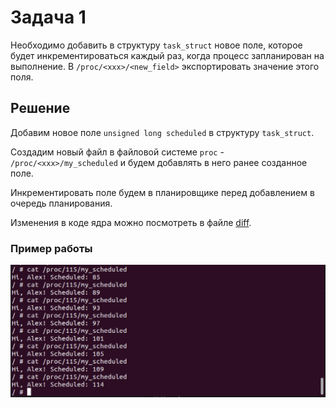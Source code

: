 # Задача 1

Необходимо добавить в структуру `task_struct` новое поле, которое будет инкрементироваться каждый раз, когда процесс запланирован на выполнение. В `/proc/<xxx>/<new_field>` экспортировать значение этого поля.

## Решение

Добавим новое поле `unsigned long scheduled` в структуру `task_struct`. 

Создадим новый файл в файловой системе `proc` - `/proc/<xxx>/my_scheduled` и будем добавлять в него ранее созданное поле.

Инкрементировать поле будем в планировщике перед добавлением в очередь планирования.

Изменения в коде ядра можно посмотреть в файле [diff](./diff.diff).

### Пример работы

![](img/example.png)
